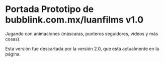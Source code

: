 # Portada Prototipo de bubblink.com.mx/luanfilms v1.0

Jugando con animaciones (máscaras, punteros seguidores, videos y más cosas).

Esta versión fue descartada por la versión 2.0, que está actualmente en la página.